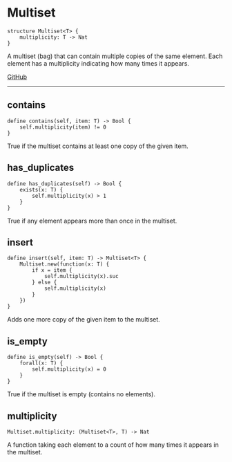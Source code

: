 # Multiset

```acorn
structure Multiset<T> {
    multiplicity: T -> Nat
}
```

A multiset (bag) that can contain multiple copies of the same element.
Each element has a multiplicity indicating how many times it appears.

[GitHub](https://github.com/acornprover/acornlib/blob/master/src/multiset.ac)

---
## contains

```acorn
define contains(self, item: T) -> Bool {
    self.multiplicity(item) != 0
}
```

True if the multiset contains at least one copy of the given item.
## has_duplicates

```acorn
define has_duplicates(self) -> Bool {
    exists(x: T) {
        self.multiplicity(x) > 1
    }
}
```

True if any element appears more than once in the multiset.
## insert

```acorn
define insert(self, item: T) -> Multiset<T> {
    Multiset.new(function(x: T) {
        if x = item {
            self.multiplicity(x).suc
        } else {
            self.multiplicity(x)
        }
    })
}
```

Adds one more copy of the given item to the multiset.
## is_empty

```acorn
define is_empty(self) -> Bool {
    forall(x: T) {
        self.multiplicity(x) = 0
    }
}
```

True if the multiset is empty (contains no elements).
## multiplicity

```acorn
Multiset.multiplicity: (Multiset<T>, T) -> Nat
```

A function taking each element to a count of how many times it appears in the multiset.
